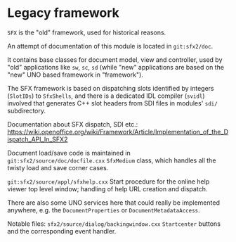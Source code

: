 # Legacy framework

`SFX` is the "old" framework, used for historical reasons.

An attempt of documentation of this module is located in `git:sfx2/doc`.

It contains base classes for document model, view and controller, used
by "old" applications like `sw`, `sc`, `sd` (while "new" applications
are based on the "new" UNO based framework in "framework").

The SFX framework is based on dispatching slots identified by integers
(`SlotIDs`) to `SfxShells`, and there is a dedicated IDL compiler (`svidl`)
involved that generates C++ slot headers from SDI files in modules' `sdi/`
subdirectory.

Documentation about SFX dispatch, SDI etc.:
<https://wiki.openoffice.org/wiki/Framework/Article/Implementation_of_the_Dispatch_API_In_SFX2>

Document load/save code is maintained in `git:sfx2/source/doc/docfile.cxx`
`SfxMedium` class, which handles all the twisty load and save corner cases.

`git:sfx2/source/appl/sfxhelp.cxx` Start procedure for the online
help viewer top level window; handling of help URL creation and
dispatch.

There are also some UNO services here that could really be implemented
anywhere, e.g. the `DocumentProperties` or `DocumentMetadataAccess`.

Notable files:
`sfx2/source/dialog/backingwindow.cxx` `Startcenter` buttons and the corresponding event handler.

